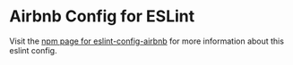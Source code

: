 # Airbnb Config for ESLint

Visit the [npm page for eslint-config-airbnb](https://www.npmjs.com/package/eslint-config-airbnb) for more information about this eslint config.
